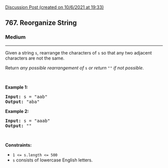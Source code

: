 [Discussion Post (created on 10/6/2021 at 19:33)](https://leetcode.com/problems/reorganize-string/discuss/1328792/C-MaxHeap)  
<h2>767. Reorganize String</h2><h3>Medium</h3><hr><div><p>Given a string <code>s</code>, rearrange the characters of <code>s</code> so that any two adjacent characters are not the same.</p>

<p>Return <em>any possible rearrangement of</em> <code>s</code> <em>or return</em> <code>""</code> <em>if not possible</em>.</p>

<p>&nbsp;</p>
<p><strong>Example 1:</strong></p>
<pre><strong>Input:</strong> s = "aab"
<strong>Output:</strong> "aba"
</pre><p><strong>Example 2:</strong></p>
<pre><strong>Input:</strong> s = "aaab"
<strong>Output:</strong> ""
</pre>
<p>&nbsp;</p>
<p><strong>Constraints:</strong></p>

<ul>
	<li><code>1 &lt;= s.length &lt;= 500</code></li>
	<li><code>s</code> consists of lowercase English letters.</li>
</ul>
</div>